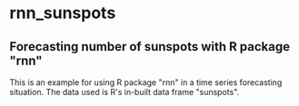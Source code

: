 # rnn_sunspots

## Forecasting number of sunspots with R package "rnn"

This is an example for using R package "rnn" in a time series forecasting situation. The data used is R's in-built data frame "sunspots". 
